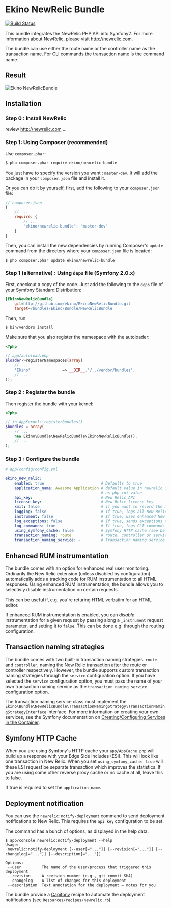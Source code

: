 Ekino NewRelic Bundle
=====================

[![Build Status](https://secure.travis-ci.org/ekino/EkinoNewRelicBundle.png?branch=master)](http://travis-ci.org/ekino/EkinoNewRelicBundle)

This bundle integrates the NewRelic PHP API into Symfony2. For more information about NewRelic, please visit http://newrelic.com.

The bundle can use either the route name or the controller name as the transaction name. For CLI commands the transaction name is the command name.

## Result

![Ekino NewRelicBundle](https://dl.dropbox.com/s/bufb6f8o0end5xo/ekino_newrelic_bundle.png "Ekino NewRelicBundle")


## Installation

### Step 0 : Install NewRelic

review http://newrelic.com ...

### Step 1: Using Composer (recommended)

Use `composer.phar`:

```bash
$ php composer.phar require ekino/newrelic-bundle
```
You just have to specify the version you want : `master-dev`.
It will add the package in your `composer.json` file and install it.

Or you can do it by yourself, first, add the following to your `composer.json` file:

```js
// composer.json
{
    // ...
    require: {
        // ...
        "ekino/newrelic-bundle": "master-dev"
    }
}
```

Then, you can install the new dependencies by running Composer's ``update``
command from the directory where your ``composer.json`` file is located:

```bash
$ php composer.phar update ekino/newrelic-bundle
```

### Step 1 (alternative) : Using ``deps`` file (Symfony 2.0.x)

First, checkout a copy of the code. Just add the following to the ``deps``
file of your Symfony Standard Distribution:

```ini
[EkinoNewRelicBundle]
    git=http://github.com/ekino/EkinoNewRelicBundle.git
    target=/bundles/Ekino/Bundle/NewRelicBundle
```

Then, run

```bash
$ bin/vendors install
```

Make sure that you also register the namespace with the autoloader:

```php
<?php

// app/autoload.php
$loader->registerNamespaces(array(
    // ...
    'Ekino'              => __DIR__.'/../vendor/bundles',
    // ...
));
```

### Step 2 : Register the bundle


Then register the bundle with your kernel:

```php
<?php

// in AppKernel::registerBundles()
$bundles = array(
    // ...
    new Ekino\Bundle\NewRelicBundle\EkinoNewRelicBundle(),
    // ...
);
```

### Step 3 : Configure the bundle

``` yaml
# app/config/config.yml

ekino_new_relic:
    enabled: true                         # Defaults to true
    application_name: Awesome Application # default value in newrelic is "PHP Application", or whatever is set
                                          # as php ini-value
    api_key:                              # New Relic API
    license_key:                          # New Relic license key
    xmit: false                           # if you want to record the metric data up to the point newrelic_set_appname is called, set this to true
    logging: false                        # If true, logs all New Relic interactions to the Symfony log
    instrument: false                     # If true, uses enhanced New Relic RUM instrumentation (see below)
    log_exceptions: false                 # If true, sends exceptions to New Relic
    log_commands: true                    # If true, logs CLI commands to New Relic as Background jobs (>2.3 only)
    using_symfony_cache: false            # Symfony HTTP cache (see below)
    transaction_naming: route             # route, controller or service (see below)
    transaction_naming_service: ~         # Transaction naming service (see below)
```

## Enhanced RUM instrumentation

The bundle comes with an option for enhanced real user monitoring. Ordinarily the New Relic extension (unless disabled by configuration) automatically adds a tracking code for RUM instrumentation to all HTML responses. Using enhanced RUM instrumentation, the bundle allows you to selectivly disable instrumentation on certain requests.

This can be useful if, e.g. you're returing HTML verbatim for an HTML editor.

If enhanced RUM instrumentation is enabled, you can *disable* instrumentation for a given request by passing along a ```_instrument``` request parameter, and setting it to ```false```. This can be done e.g. through the routing configuration.

## Transaction naming strategies

The bundle comes with two built-in transaction naming strategies. ```route``` and ```controller```, naming the New Relic transaction after the route or controller respectively. However, the bundle supports custom transaction naming strategies through the ```service``` configuration option. If you have selected the ```service``` configuration option, you must pass the name of your own transaction naming service as the ```transaction_naming_service``` configuration option.

The transaction naming service class must implement the ```Ekino\Bundle\NewRelicBundle\TransactionNamingStrategy\TransactionNamingStrategyInterface``` interface. For more information on creating your own services, see the Symfony documentation on [Creating/Configuring Services in the Container](http://symfony.com/doc/current/book/service_container.html#creating-configuring-services-in-the-container).

## Symfony HTTP Cache

When you are using Symfony's HTTP cache your `app/AppCache.php` will build up a response with your Edge Side Includes (ESI). This will look like one transaction in New Relic. When you set `using_symfony_cache: true` will these ESI request be separate transaction which improves the statistics. If you are using some other reverse proxy cache or no cache at all, leave this to false.

If true is required to set the `application_name`.


## Deployment notification

You can use the `newrelic:notify-deployment` command to send deployment notifications to New Relic. This requires the `api_key` configuration to be set.

The command has a bunch of options, as displayed in the help data.

```
$ app/console newrelic:notify-deployment --help
Usage:
 newrelic:notify-deployment [--user[="..."]] [--revision[="..."]] [--changelog[="..."]] [--description[="..."]]

Options:
 --user         The name of the user/process that triggered this deployment
 --revision     A revision number (e.g., git commit SHA)
 --changelog    A list of changes for this deployment
 --description  Text annotation for the deployment — notes for you
```
 
The bundle provide a [Capifony](http://capifony.org) recipe to automate the deployment notifications (see `Resources/recipes/newrelic.rb`).
